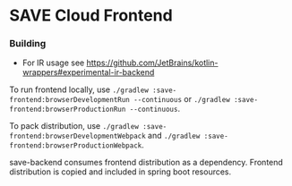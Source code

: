 # SAVE Cloud Frontend

### Building
* For IR usage see https://github.com/JetBrains/kotlin-wrappers#experimental-ir-backend

To run frontend locally, use `./gradlew :save-frontend:browserDevelopmentRun --continuous` or `./gradlew :save-frontend:browserProductionRun --continuous`.

To pack distribution, use `./gradlew :save-frontend:browserDevelopmentWebpack` and `./gradlew :save-frontend:browserProductionWebpack`.

save-backend consumes frontend distribution as a dependency. Frontend distribution is copied and included in spring boot resources.